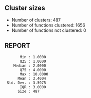 ## Cluster sizes
* Number of clusters: 487
* Number of functions clustered: 1656
* Number of functions not clustered: 0

## REPORT
```
       Min : 1.0000
       Q25 : 1.0000
    Median : 2.0000
       Q75 : 4.0000
       Max : 10.0000
      Mean : 3.4004
 Std. Dev. : 3.5975
       IQR : 3.0000
      Size : 487
```